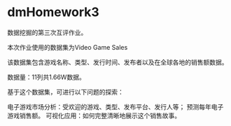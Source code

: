 # dmHomework3
数据挖掘的第三次互评作业。

本次作业使用的数据集为Video Game Sales

该数据集包含游戏名称、类型、发行时间、发布者以及在全球各地的销售额数据。

数据量：11列共1.66W数据。

基于这个数据集，可进行以下问题的探索：

电子游戏市场分析：受欢迎的游戏、类型、发布平台、发行人等；
预测每年电子游戏销售额。
可视化应用：如何完整清晰地展示这个销售故事。
